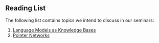 
## Reading List

The following list contains topics we intend to discuss in our seminars:

1. [Language Models as Knowledge Bases](https://arxiv.org/abs/1909.01066)
1. [Pointer Networks](https://papers.nips.cc/paper/5866-pointer-networks.pdf) 
